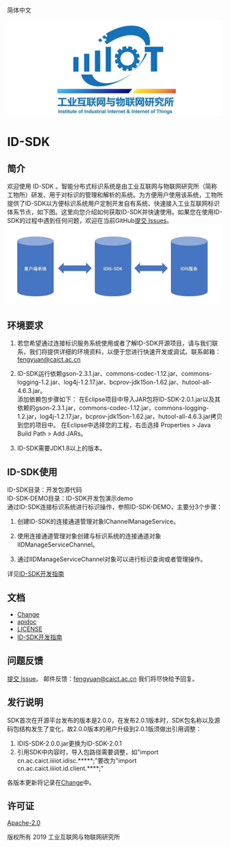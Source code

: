 简体中文

![Alt text](./res/iiit.jpg)



#                                  ID-SDK

## 简介

欢迎使用 ID-SDK 。智能分布式标识系统是由工业互联网与物联网研究所（简称工物所）研发、用于对标识的管理和解析的系统。为方便用户使用该系统，工物所提供了ID-SDK以方便标识系统用户定制开发自有系统、快速接入工业互联网标识体系节点，如下图。这里向您介绍如何获取ID-SDK并快速使用。如果您在使用ID-SDK的过程中遇到任何问题，欢迎在当前GitHub[提交 Issues](https://github.com/4iot-dev/ID-SDK/issues/new)。
![Alt text](./res/relations.jpg)


## 环境要求

1. 若您希望通过连接标识服务系统使用或者了解ID-SDK开源项目，请与我们联系，我们将提供详细的环境资料，以便于您进行快速开发或调试。联系邮箱：fengyuan@caict.ac.cn

2. ID-SDK运行依赖gson-2.3.1.jar、commons-codec-1.12.jar、commons-logging-1.2.jar、log4j-1.2.17.jar、bcprov-jdk15on-1.62.jar、hutool-all-4.6.3.jar。  
   添加依赖包步骤如下：
    在Eclipse项目中导入JAR包将ID-SDK-2.0.1.jar以及其依赖的gson-2.3.1.jar，commons-codec-1.12.jar，commons-logging-1.2.jar，log4j-1.2.17.jar，bcprov-jdk15on-1.62.jar，hutool-all-4.6.3.jar拷贝到您的项目中。
    在Eclipse中选择您的工程，右击选择 Properties > Java Build Path > Add JARs。

3. ID-SDK需要JDK1.8以上的版本。
##  ID-SDK使用  
ID-SDK目录：开发包源代码  
ID-SDK-DEMO目录：ID-SDK开发包演示demo  
通过ID-SDK连接标识系统进行标识操作，参照ID-SDK-DEMO，主要分3个步骤：

1. 创建ID-SDK的连接通道管理对象IChannelManageService。

2. 使用连接通道管理对象创建与标识系统的连接通道对象IIDManageServiceChannel。

3. 通过IIDManageServiceChannel对象可以进行标识查询或者管理操作。

  详见[ID-SDK开发指南](./ID-SDK开发指南.md)

## 文档

- [Change](./Change.md)
- [apidoc](./apidoc.md)
- [LICENSE](./LICENSE)
- [ID-SDK开发指南](./ID-SDK开发指南.md)

## 问题反馈

[提交 Issue](https://github.com/4iot-dev/ID-SDK/issues/new)。
邮件反馈：fengyuan@caict.ac.cn
我们将尽快给予回复。

## 发行说明

SDK首次在开源平台发布的版本是2.0.0，在发布2.0.1版本时，SDK包名称以及源码包结构发生了变化，故2.0.0版本的用户升级到2.0.1版须做出引用调整：  
1) IDIS-SDK-2.0.0.jar更换为ID-SDK-2.0.1  
2) 引用SDK中内容时，导入包路径需要调整，如"import cn.ac.caict.iiiiot.idisc.*****;"要改为"import cn.ac.caict.iiiiot.id.client.****;"  

各版本更新将记录在[Change](./Change.md)中。

## 许可证

[Apache-2.0](http://www.apache.org/licenses/LICENSE-2.0)

版权所有 2019 工业互联网与物联网研究所

